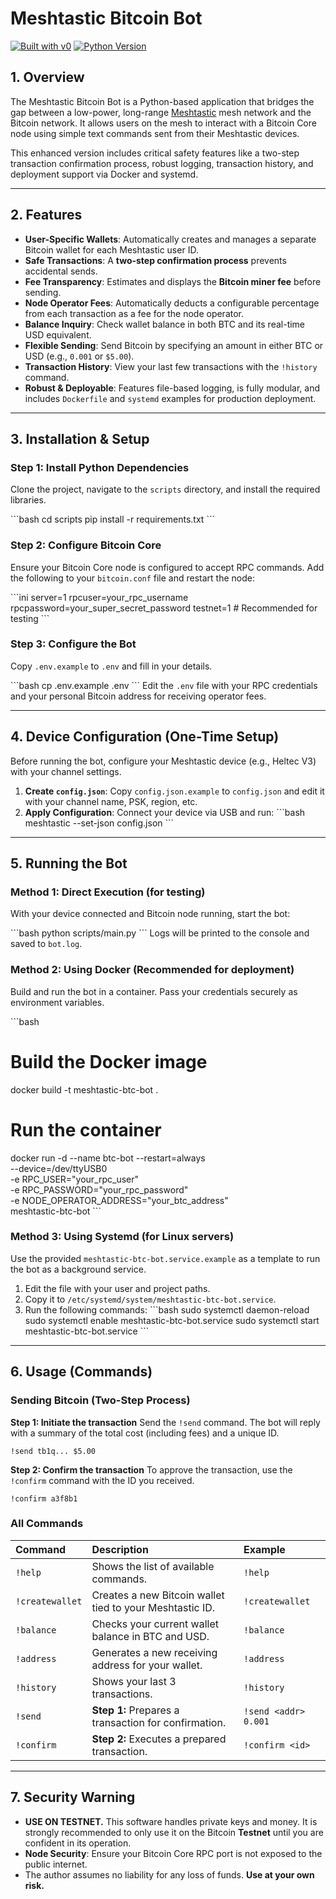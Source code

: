 # Meshtastic Bitcoin Bot

[![Built with v0](https://img.shields.io/badge/Built%20with-v0.dev-black?style=for-the-badge)](https://v0.dev/chat/projects/DCL7ACIfKYZ)
[![Python Version](https://img.shields.io/badge/Python-3.8+-blue?style=for-the-badge&logo=python)](https://www.python.org/)

## 1. Overview

The Meshtastic Bitcoin Bot is a Python-based application that bridges the gap between a low-power, long-range [Meshtastic](https://meshtastic.org/) mesh network and the Bitcoin network. It allows users on the mesh to interact with a Bitcoin Core node using simple text commands sent from their Meshtastic devices.

This enhanced version includes critical safety features like a two-step transaction confirmation process, robust logging, transaction history, and deployment support via Docker and systemd.

---

## 2. Features

- **User-Specific Wallets**: Automatically creates and manages a separate Bitcoin wallet for each Meshtastic user ID.
- **Safe Transactions**: A **two-step confirmation process** prevents accidental sends.
- **Fee Transparency**: Estimates and displays the **Bitcoin miner fee** before sending.
- **Node Operator Fees**: Automatically deducts a configurable percentage from each transaction as a fee for the node operator.
- **Balance Inquiry**: Check wallet balance in both BTC and its real-time USD equivalent.
- **Flexible Sending**: Send Bitcoin by specifying an amount in either BTC or USD (e.g., `0.001` or `$5.00`).
- **Transaction History**: View your last few transactions with the `!history` command.
- **Robust & Deployable**: Features file-based logging, is fully modular, and includes `Dockerfile` and `systemd` examples for production deployment.

---

## 3. Installation & Setup

### Step 1: Install Python Dependencies
Clone the project, navigate to the `scripts` directory, and install the required libraries.

\`\`\`bash
cd scripts
pip install -r requirements.txt
\`\`\`

### Step 2: Configure Bitcoin Core
Ensure your Bitcoin Core node is configured to accept RPC commands. Add the following to your `bitcoin.conf` file and restart the node:

\`\`\`ini
server=1
rpcuser=your_rpc_username
rpcpassword=your_super_secret_password
testnet=1 # Recommended for testing
\`\`\`

### Step 3: Configure the Bot
Copy `.env.example` to `.env` and fill in your details.

\`\`\`bash
cp .env.example .env
\`\`\`
Edit the `.env` file with your RPC credentials and your personal Bitcoin address for receiving operator fees.

---

## 4. Device Configuration (One-Time Setup)

Before running the bot, configure your Meshtastic device (e.g., Heltec V3) with your channel settings.

1.  **Create `config.json`**: Copy `config.json.example` to `config.json` and edit it with your channel name, PSK, region, etc.
2.  **Apply Configuration**: Connect your device via USB and run:
    \`\`\`bash
    meshtastic --set-json config.json
    \`\`\`

---

## 5. Running the Bot

### Method 1: Direct Execution (for testing)
With your device connected and Bitcoin node running, start the bot:

\`\`\`bash
python scripts/main.py
\`\`\`
Logs will be printed to the console and saved to `bot.log`.

### Method 2: Using Docker (Recommended for deployment)
Build and run the bot in a container. Pass your credentials securely as environment variables.

\`\`\`bash
# Build the Docker image
docker build -t meshtastic-btc-bot .

# Run the container
docker run -d --name btc-bot --restart=always \
  --device=/dev/ttyUSB0 \
  -e RPC_USER="your_rpc_user" \
  -e RPC_PASSWORD="your_rpc_password" \
  -e NODE_OPERATOR_ADDRESS="your_btc_address" \
  meshtastic-btc-bot
\`\`\`

### Method 3: Using Systemd (for Linux servers)
Use the provided `meshtastic-btc-bot.service.example` as a template to run the bot as a background service.

1.  Edit the file with your user and project paths.
2.  Copy it to `/etc/systemd/system/meshtastic-btc-bot.service`.
3.  Run the following commands:
    \`\`\`bash
    sudo systemctl daemon-reload
    sudo systemctl enable meshtastic-btc-bot.service
    sudo systemctl start meshtastic-btc-bot.service
    \`\`\`

---

## 6. Usage (Commands)

### Sending Bitcoin (Two-Step Process)

**Step 1: Initiate the transaction**
Send the `!send` command. The bot will reply with a summary of the total cost (including fees) and a unique ID.

`!send tb1q... $5.00`

**Step 2: Confirm the transaction**
To approve the transaction, use the `!confirm` command with the ID you received.

`!confirm a3f8b1`

### All Commands

| Command | Description | Example |
| :--- | :--- | :--- |
| `!help` | Shows the list of available commands. | `!help` |
| `!createwallet` | Creates a new Bitcoin wallet tied to your Meshtastic ID. | `!createwallet` |
| `!balance` | Checks your current wallet balance in BTC and USD. | `!balance` |
| `!address` | Generates a new receiving address for your wallet. | `!address` |
| `!history` | Shows your last 3 transactions. | `!history` |
| `!send` | **Step 1:** Prepares a transaction for confirmation. | `!send <addr> 0.001` |
| `!confirm` | **Step 2:** Executes a prepared transaction. | `!confirm <id>` |

---

## 7. Security Warning

- **USE ON TESTNET.** This software handles private keys and money. It is strongly recommended to only use it on the Bitcoin **Testnet** until you are confident in its operation.
- **Node Security**: Ensure your Bitcoin Core RPC port is not exposed to the public internet.
- The author assumes no liability for any loss of funds. **Use at your own risk.**
